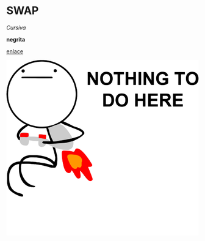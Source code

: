 # SWAP

*Cursiva*

**negrita**

[enlace](http://www.google.es)

![img](https://github.com/Loadge/SWAP1516/blob/master/Trabajos/Nothing_to_do_here_by_rober_raik-d4cxltj.png)